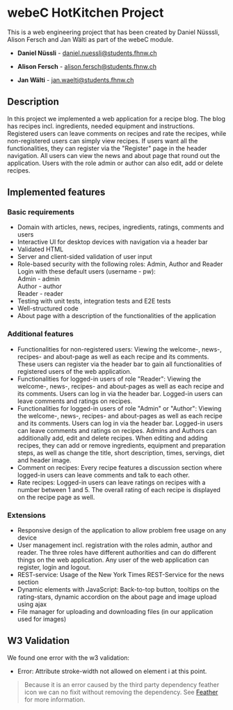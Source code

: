 # webeC HotKitchen Project
This is a web engineering project that has been created by Daniel Nüsssli, Alison Fersch and Jan Wälti as part of the
webeC module.

* **Daniel Nüssli** - daniel.nuessli@students.fhnw.ch

* **Alison Fersch** - alison.fersch@students.fhnw.ch
  
* **Jan Wälti** - jan.waelti@students.fhnw.ch


## Description
In this project we implemented a web application for a recipe blog. The blog has recipes incl. ingredients, needed equipment and instructions. 
Registered users can leave comments on recipes and rate the recipes, while non-registered users can simply view recipes. If users want all the functionalities, they can register via the "Register" page in the header navigation. All users can view the news and about page that round out the application. Users with the role admin or author can also edit, add or delete recipes.

## Implemented features
### Basic requirements

* Domain with articles, news, recipes, ingredients, ratings, comments and users
* Interactive UI for desktop devices with navigation via a header bar
* Validated HTML
* Server and client-sided validation of user input
* Role-based security with the following roles: Admin, Author and Reader<br>Login with these default users (username - pw):<br>Admin - admin<br>Author - author<br>Reader - reader
* Testing with unit tests, integration tests and E2E tests
* Well-structured code
* About page with a description of the functionalities of the application

### Additional features
* Functionalities for non-registered users: Viewing the welcome-, news-, recipes- and about-page as well as each recipe and its comments. These users can register via the header bar to gain all functionalities of registered users of the web application.
* Functionalities for logged-in users of role "Reader": Viewing the welcome-, news-, recipes- and about-pages as well as each recipe and its comments. Users can log in via the header bar. Logged-in users can leave comments and ratings on recipes.
* Functionalities for logged-in users of role "Admin" or "Author": Viewing the welcome-, news-, recipes- and about-pages as well as each recipe and its comments. Users can log in via the header bar. Logged-in users can leave comments and ratings on recipes. Admins and Authors can additionally add, edit and delete recipes. When editing and adding recipes, they can add or remove ingredients, equipment and preparation steps, as well as change the title, short description, times, servings, diet and header image.
* Comment on recipes: Every recipe features a discussion section where logged-in users can leave comments and talk to each other.
* Rate recipes: Logged-in users can leave ratings on recipes with a number between 1 and 5. The overall rating of each recipe is displayed on the recipe page as well.

### Extensions

* Responsive design of the application to allow problem free usage on any device
* User management incl. registration with the roles admin, author and reader. The three roles have different authorities and can do different things on the web application. Any user of the web application can register, login and logout.
* REST-service: Usage of the New York Times REST-Service for the news section
* Dynamic elements with JavaScript: Back-to-top button, tooltips on the rating-stars, dynamic accordion on the about page and image upload using ajax
* File manager for uploading and downloading files (in our application used for images)


## W3 Validation
We found one error with the w3 validation:
* Error: Attribute stroke-width not allowed on element i at this point.
> Because it is an error caused by the third party dependency feather icon we can no fixit without removing the dependency.
> See [Feather](https://feathericons.com) for more information.

